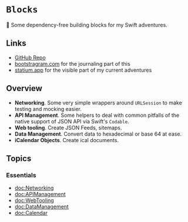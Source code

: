 # ``Blocks``

🧱 Some dependency-free building blocks for my Swift adventures.

## Links

- [GitHub Repo](https://github.com/dirtyhenry/swift-blocks)
- [bootstragram.com](https://bootstragram.com) for the journaling part of this
- [statium.app](https://statium.app) for the visible part of my current
  adventures

## Overview

- **Networking**. Some very simple wrappers around `URLSession` to make testing
  and mocking easier.
- **API Management**. Some helpers to deal with common pitfalls of the native
  support of JSON API via Swift's `Codable`.
- **Web tooling**. Create JSON Feeds, sitemaps.
- **Data Management**. Convert data to hexadecimal or base 64 at ease.
- **iCalendar Objects**. Create ical documents.

## Topics

### Essentials

- <doc:Networking>
- <doc:APIManagement>
- <doc:WebTooling>
- <doc:DataManagement>
- <doc:Calendar>
